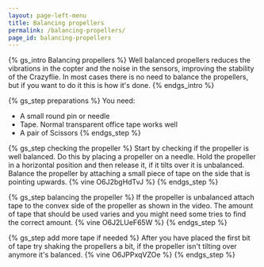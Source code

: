 ```yaml
---
layout: page-left-menu
title: Balancing propellers
permalink: /balancing-propellers/
page_id: balancing-propellers
---
```


{% gs_intro Balancing propellers %}
Well balanced propellers reduces the vibrations in the copter and the noise in the
sensors, improving the stability of the Crazyflie. In most cases there is no 
need to balance the propellers, but if you want to do it this is how it's done.
{% endgs_intro %}

{% gs_step preparations %}
You need:

* A small round pin or needle
* Tape. Normal transparent office tape works well
* A pair of Scissors
{% endgs_step %}

{% gs_step checking the propeller %}
Start by checking if the propeller is well balanced. Do this by
placing a propeller on a needle. Hold the propeller in a horizontal
position and then release it, if it tilts over it is unbalanced. Balance
the propeller by attaching a small piece of tape on the side that is
pointing upwards.
{% vine O6J2bgHdTvJ %}
{% endgs_step %}

{% gs_step balancing the propeller %}
If the propeller is unbalanced attach tape to the convex side of the
propeller as shown in the video. The amount of tape that should be used
varies and you might need some tries to find the correct amount.
{% vine O6J2LUeF65W %}
{% endgs_step %}

{% gs_step add more tape if needed %}
After you have placed the first bit of tape try shaking the propellers a
bit, if the propeller isn't tilting over anymore it's balanced.
{% vine O6JPPxqVZOe %}
{% endgs_step %}

